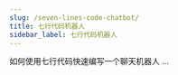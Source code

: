 ```yaml
---
slug: /seven-lines-code-chatbot/
title: 七行代码机器人
sidebar_label: 七行代码机器人
---
```


如何使用七行代码快速编写一个聊天机器人 ...
